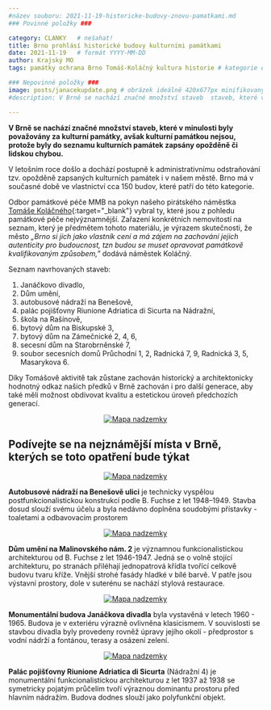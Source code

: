 ```yaml
---
#název souboru: 2021-11-19-historicke-budovy-znovu-pamatkami.md
### Povinné položky ###

category: CLANKY   # nešahat!
title: Brno prohlásí historické budovy kulturními památkami
date: 2021-11-19   # formát YYYY-MM-DD
author: Krajský MO 
tags: památky ochrana Brno Tomáš-Koláčný kultura historie # kategorie odděleny mezerami, např. volby zemědělství životní-prostředí piráti (viz https://jihomoravsky.pirati.cz/tags/)

### Nepovinné položky ###
image: posts/janacekupdate.png # obrázek ideálně 420x677px minifikovaný přes https://tinypng.com/
#description: V Brně se nachází značné množství staveb  staveb, které v minulosti byly považovány za kulturní památky, avšak kulturní památkou nejsou, protože byly do seznamu kulturních památek zapsány opožděně či lidskou chybou

---
```

**V Brně se nachází značné množství staveb, které v minulosti byly považovány za kulturní památky, avšak kulturní památkou nejsou, protože byly do seznamu kulturních památek zapsány opožděně či lidskou chybou.** 

V letošním roce došlo a dochází postupně k administrativnímu odstraňování tzv. opožděně zapsaných kulturních památek i v našem městě. Brno má v současné době ve vlastnictví cca 150 budov, které patří do této kategorie.

Odbor památkové péče MMB na pokyn našeho pirátského náměstka [Tomáše Koláčného](https://jihomoravsky.pirati.cz/lide/tomas-kolacny/){:target="_blank"} vybral ty, které jsou z pohledu památkové péče nejvýznamnější. Zařazení konkrétních nemovitostí na seznam, který je předmětem tohoto materiálu, je výrazem skutečnosti, že město *„Brno si jich jako vlastník cení a má zájem na zachování jejich autenticity pro budoucnost, tzn budou se muset opravovat památkově kvalifikovaným způsobem,”* dodává náměstek Koláčný.

Seznam navrhovaných staveb:
1. Janáčkovo divadlo, 
2. Dům umění, 
3. autobusové nádraží na Benešově, 
4. palác pojišťovny Riunione Adriatica di Sicurta na Nádražní, 
5. škola na Rašínově, 
6. bytový dům na Biskupské 3, 
7. bytový dům na Zámečnické 2, 4, 6, 
8. secesní dům na Starobrněnské 7,
9. soubor secesních domů Průchodní 1, 2, Radnická 7, 9, Radnická 3, 5, Masarykova 6.

Díky Tomášově aktivitě tak zůstane zachován historický a architektonicky hodnotný odkaz našich předků v Brně zachován i pro další generace, aby také měli možnost obdivovat kvalitu a estetickou úroveň předchozích generací. 

<div style="text-align:center"><a href="https://a.pirati.cz/jihomoravsky/img/posts/listtomas2.png" target="_blank">
<img src="https://a.pirati.cz/jihomoravsky/img/posts/listtomas2.png" alt="Mapa nadzemky">

</a></div>

## Podívejte se na nejznámější místa v Brně, kterých se toto opatření bude týkat

<div style="text-align:center"><a href="https://a.pirati.cz/jihomoravsky/img/posts/budova1.png" target="_blank">
<img src="https://a.pirati.cz/jihomoravsky/img/posts/budova1.png" alt="Mapa nadzemky">

</a></div>
**Autobusové nádraží na Benešově ulici** je technicky vyspělou postfunkcionalistickou konstrukcí podle B. Fuchse z let 1948–1949. Stavba dosud slouží svému účelu a byla nedávno doplněna soudobými přístavky - toaletami a odbavovacím prostorem

<div style="text-align:center"><a href="https://a.pirati.cz/jihomoravsky/img/posts/budova2.png" target="_blank">
<img src="https://a.pirati.cz/jihomoravsky/img/posts/budova2.png" alt="Mapa nadzemky">

</a></div>
**Dům umění na Malinovského nám. 2** je významnou funkcionalistickou architekturou od B. Fuchse z let 1946-1947. Jedná se o volně stojící architekturu, po stranách přiléhají jednopatrová křídla tvořící celkově budovu tvaru kříže. Vnější strohé fasády hladké v bílé barvě. V patře jsou výstavní prostory, dole v suterénu se nachází stylová  restaurace.

<div style="text-align:center"><a href="https://a.pirati.cz/jihomoravsky/img/posts/budova4.png" target="_blank">
<img src="https://a.pirati.cz/jihomoravsky/img/posts/budova4.png" alt="Mapa nadzemky">

</a></div>
**Monumentální budova Janáčkova divadla** byla vystavěná v letech 1960 - 1965. Budova je v exteriéru výrazně ovlivněna klasicismem. V souvislosti se stavbou divadla byly provedeny rovněž úpravy jejího okolí - předprostor s vodní nádrží a fontánou, terasy a osázení zelení.

<div style="text-align:center"><a href="https://a.pirati.cz/jihomoravsky/img/posts/budova5.png" target="_blank">
<img src="https://a.pirati.cz/jihomoravsky/img/posts/budova5.png" alt="Mapa nadzemky">

</a></div>
**Palác pojišťovny Riunione Adriatica di Sicurta** (Nádražní 4) je monumentální funkcionalistickou architekturou z let 1937 až 1938 se symetricky pojatým průčelím tvoří výraznou dominantu prostoru před hlavním nádražím. Budova dodnes slouží jako polyfunkční objekt.

